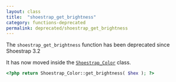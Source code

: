 ```yaml
---
layout: class
title:  "shoestrap_get_brightness"
category: functions-deprecated
permalink: deprecated/shoestrap_get_brightness
---
```


The `shoestrap_get_brightness` function has been deprecated since Shoestrap 3.2

It has now moved inside the [`Shoestrap_Color`](/classes/Shoestrap_Color) class.

```php
<?php return Shoestrap_Color::get_brightness( $hex ); ?>
```